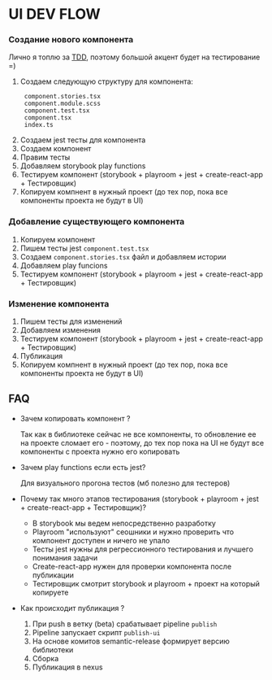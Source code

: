 # UI DEV FLOW 

### Создание нового компонента
Лично я топлю за [TDD](https://habr.com/ru/companies/ruvds/articles/450316/), поэтому большой акцент будет на тестирование =)

1) Создаем следующую структуру для компонента:
    ```
     component.stories.tsx
     component.module.scss
     component.test.tsx
     component.tsx
     index.ts
     ```
2) Создаем jest тесты для компонента  
3) Создаем компонент
4) Правим тесты
5) Добавляем storybook play functions
6) Тестируем компонент (storybook + playroom + jest + create-react-app + Тестировщик)
7) Копируем компнент в нужный проект (до тех пор, пока все компоненты проекта не будут в UI)

### Добавление существующего компонента

1) Копируем компонент
2) Пишем тесты jest ```component.test.tsx```
3) Создаем ```component.stories.tsx``` файл и добавляем истории
4) Добавляем play funcions 
5) Тестируем компонент (storybook + playroom + jest + create-react-app + Тестировщик)

### Изменение компонента

1) Пишем тесты для изменений
2) Добавляем изменения
3) Тестируем компонент (storybook + playroom + jest + create-react-app + Тестировщик)
4) Публикация
5) Копируем компнент в нужный проект (до тех пор, пока все компоненты проекта не будут в UI)

## FAQ

* Зачем копировать компонент ?  
    
    Так как в библиотеке сейчас не все компоненты, то обновление ее на проекте сломает его - поэтому, до тех пор пока на UI не будут все компоненты с проекта нужно его копировать

* Зачем play functions если есть jest?  
    
    Для визуального прогона тестов (мб полезно для тестеров)

* Почему так много этапов тестирования (storybook + playroom + jest + create-react-app + Тестировщик)?
    - В storybook мы ведем непосредственно разработку
    - Playroom "используют" сеошники и нужно проверить что компонент доступен и ничего не упало
    - Тесты jest нужны для регрессионного тестирования и лучшего понимания задачи
    - Create-react-app нужен для проверки компонента после публикации
    - Тестировщик смотрит storybook и playroom + проект на который копируете

* Как происходит публикация ?
    1) При push в ветку (beta) срабатывает pipeline ```publish```
    2) Pipeline запускает скрипт ```publish-ui```
    3) На основе комитов semantic-release формирует версию библиотеки
    4) Сборка
    5) Публикация в nexus
